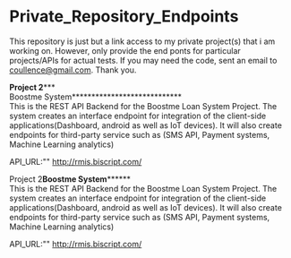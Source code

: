 # Private_Repository_Endpoints
This repository is just but a link access to my private project(s) that i am working on. However, only provide the end ponts for particular projects/APIs for actual tests. If you may need the code, sent an email to coullence@gmail.com. Thank you.  

<!-- Boostme System  -->
******Project 2*********<br>
Boostme System****************************<br>
This is the REST API Backend for the Boostme Loan System Project. The system creates an interface endpoint for integration of the client-side applications(Dashboard, android as well as IoT devices). It will also create endpoints for third-party service such as (SMS API, Payment systems, Machine Learning analytics)


API_URL:""
http://rmis.biscript.com/

<!-- Project 2  -->
Project 2**********************Boostme System****************************<br>
This is the REST API Backend for the Boostme Loan System Project. The system creates an interface endpoint for integration of the client-side applications(Dashboard, android as well as IoT devices). It will also create endpoints for third-party service such as (SMS API, Payment systems, Machine Learning analytics)

API_URL:""
http://rmis.biscript.com/
<!--  -->
